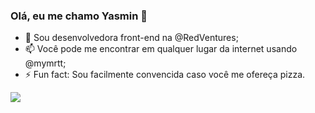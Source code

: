 ### Olá, eu me chamo Yasmin 👋

- 🔭 Sou desenvolvedora front-end na @RedVentures;
- 📫 Você pode me encontrar em qualquer lugar da internet usando @mymrtt;
- ⚡ Fun fact: Sou facilmente convencida caso você me ofereça pizza.

<img src="https://github-readme-stats.vercel.app/api/top-langs/?username=mymrtt&layout=compact)](https://github.com/mymrtt/github-readme-stats" />
